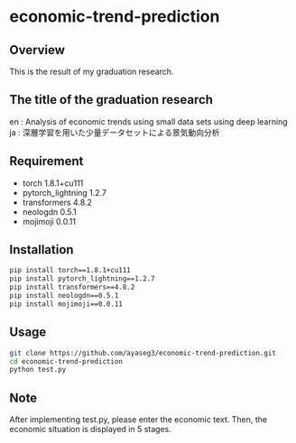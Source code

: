 # economic-trend-prediction

## Overview
This is the result of my graduation research.

## The title of the graduation research
en : Analysis of economic trends using small data sets using deep learning
ja : 深層学習を用いた少量データセットによる景気動向分析

## Requirement
* torch 1.8.1+cu111
* pytorch_lightning 1.2.7
* transformers 4.8.2
* neologdn 0.5.1
* mojimoji 0.0.11

## Installation
```bash
pip install torch==1.8.1+cu111
pip install pytorch_lightning==1.2.7
pip install transformers==4.8.2
pip install neologdn==0.5.1
pip install mojimoji==0.0.11
```

## Usage
```bash
git clone https://github.com/ayaseg3/economic-trend-prediction.git
cd economic-trend-prediction
python test.py
```

## Note
After implementing test.py, please enter the economic text.
Then, the economic situation is displayed in 5 stages.

